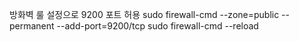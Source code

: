 방화벽 룰 설정으로 9200 포트 허용
sudo firewall-cmd --zone=public --permanent --add-port=9200/tcp
sudo firewall-cmd --reload
